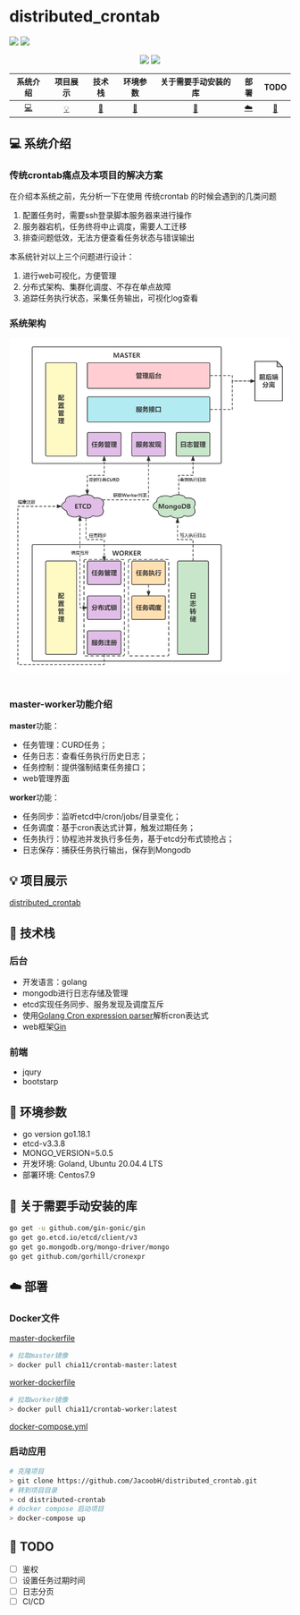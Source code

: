 # distributed_crontab


![](https://img.shields.io/badge/update-today-blue.svg) ![](https://img.shields.io/badge/gitbook-making-lightgrey.svg)
<div align="center">
    <a href="https://github.com/JacoobH/distributed_crontab"> <img src="https://badgen.net/github/stars/JacoobH/distributed_crontab?icon=github&color=4ab8a1"></a>
    <a href="https://github.com/JacoobH/distributed_crontab"> <img src="https://badgen.net/github/forks/JacoobH/distributed_crontab?icon=github&color=4ab8a1"></a>

</div>


| 系统介绍 |项目展示|技术栈|环境参数|                关于需要手动安装的库                |          部署          |               TODO               |
| :---: | :----: | :----: | :----: |:----------------------------------------:|:--------------------:|:--------------------------------:|
| [:computer:](#computer-系统介绍)  | [:bulb:](#bulb-项目展示)|[:memo:](#memo-技术栈)|[:wrench:](#wrench-环境参数)|[:floppy_disk:](#:floppy_disk:-关于需要手动安装的库)|[:cloud:](#cloud-部署)| [:watermelon:](#watermelon-TODO) |

## :computer: 系统介绍

### 传统crontab痛点及本项目的解决方案

在介绍本系统之前，先分析一下在使用 传统crontab 的时候会遇到的几类问题
1. 配置任务时，需要ssh登录脚本服务器来进行操作
2. 服务器宕机，任务终将中止调度，需要人工迁移
3. 排查问题低效，无法方便查看任务状态与错误输出

本系统针对以上三个问题进行设计：
1. 进行web可视化，方便管理
2. 分布式架构、集群化调度、不存在单点故障
3. 追踪任务执行状态，采集任务输出，可视化log查看

### 系统架构
<div align="center"> <img src="https://github.com/JacoobH/images/blob/main/images/distributed_crontab/%E6%9E%B6%E6%9E%84.png"/> </div><br>

### master-worker功能介绍
**master**功能：
- 任务管理：CURD任务；
- 任务日志：查看任务执行历史日志；
- 任务控制：提供强制结束任务接口；
- web管理界面

**worker**功能：
- 任务同步：监听etcd中/cron/jobs/目录变化；
- 任务调度：基于cron表达式计算，触发过期任务；
- 任务执行：协程池并发执行多任务，基于etcd分布式锁抢占；
- 日志保存：捕获任务执行输出，保存到Mongodb

## :bulb: 项目展示

[distributed_crontab](http://47.101.202.192:8080/)

## :memo: 技术栈

### 后台

- 开发语言：golang
- mongodb进行日志存储及管理
- etcd实现任务同步、服务发现及调度互斥
- 使用[Golang Cron expression parser](https://github.com/gorhill/cronexpr)解析cron表达式
- web框架[Gin](https://github.com/gin-gonic/gin)

### 前端

- jqury
- bootstarp

## :wrench: 环境参数

- go version go1.18.1
- etcd-v3.3.8
- MONGO_VERSION=5.0.5
- 开发环境: Goland, Ubuntu 20.04.4 LTS
- 部署环境: Centos7.9

## :floppy_disk: 关于需要手动安装的库
```bash
go get -u github.com/gin-gonic/gin
go get go.etcd.io/etcd/client/v3
go get go.mongodb.org/mongo-driver/mongo
go get github.com/gorhill/cronexpr
```

## :cloud: 部署
### Docker文件
[master-dockerfile](https://github.com/JacoobH/distributed_crontab/blob/master/master/main/Dockerfile)
```bash
# 拉取master镜像
> docker pull chia11/crontab-master:latest
```


[worker-dockerfile](https://github.com/JacoobH/distributed_crontab/blob/master/worker/main/Dockerfile)
```bash
# 拉取worker镜像
> docker pull chia11/crontab-worker:latest
```
[docker-compose.yml](https://github.com/JacoobH/distributed_crontab/blob/master/docker-compose.yml)

### 启动应用
```bash
# 克隆项目
> git clone https://github.com/JacoobH/distributed_crontab.git
# 转到项目目录
> cd distributed-crontab
# docker compose 启动项目
> docker-compose up
```

## :watermelon: TODO
* [ ] 鉴权
* [ ] 设置任务过期时间
* [ ] 日志分页
* [ ] CI/CD